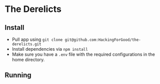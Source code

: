 # The Derelicts

## Install

* Pull app using `git clone git@github.com:HackingForGood/the-derelicts.git`
* Install dependencies via `npm install`
* Make sure you have a `.env` file with the required configurations in the home directory.

## Running
